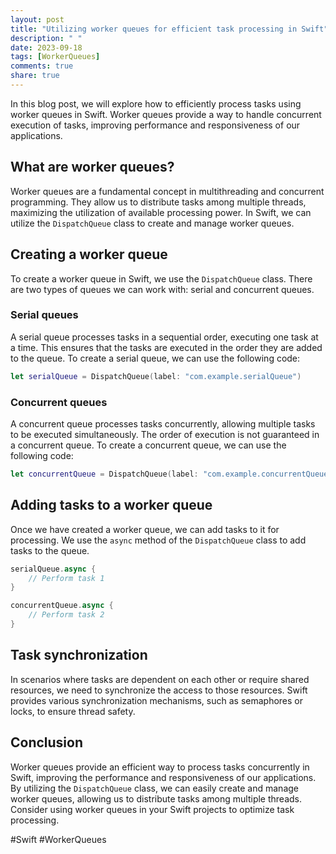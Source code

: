 ```yaml
---
layout: post
title: "Utilizing worker queues for efficient task processing in Swift"
description: " "
date: 2023-09-18
tags: [WorkerQueues]
comments: true
share: true
---
```

In this blog post, we will explore how to efficiently process tasks using worker queues in Swift. Worker queues provide a way to handle concurrent execution of tasks, improving performance and responsiveness of our applications. 

## What are worker queues?
Worker queues are a fundamental concept in multithreading and concurrent programming. They allow us to distribute tasks among multiple threads, maximizing the utilization of available processing power. In Swift, we can utilize the `DispatchQueue` class to create and manage worker queues.

## Creating a worker queue
To create a worker queue in Swift, we use the `DispatchQueue` class. There are two types of queues we can work with: serial and concurrent queues.

### Serial queues
A serial queue processes tasks in a sequential order, executing one task at a time. This ensures that the tasks are executed in the order they are added to the queue. To create a serial queue, we can use the following code:

```swift
let serialQueue = DispatchQueue(label: "com.example.serialQueue")
```

### Concurrent queues
A concurrent queue processes tasks concurrently, allowing multiple tasks to be executed simultaneously. The order of execution is not guaranteed in a concurrent queue. To create a concurrent queue, we can use the following code:

```swift
let concurrentQueue = DispatchQueue(label: "com.example.concurrentQueue", attributes: .concurrent)
```

## Adding tasks to a worker queue
Once we have created a worker queue, we can add tasks to it for processing. We use the `async` method of the `DispatchQueue` class to add tasks to the queue. 

```swift
serialQueue.async {
    // Perform task 1
}

concurrentQueue.async {
    // Perform task 2
}
```

## Task synchronization
In scenarios where tasks are dependent on each other or require shared resources, we need to synchronize the access to those resources. Swift provides various synchronization mechanisms, such as semaphores or locks, to ensure thread safety.

## Conclusion
Worker queues provide an efficient way to process tasks concurrently in Swift, improving the performance and responsiveness of our applications. By utilizing the `DispatchQueue` class, we can easily create and manage worker queues, allowing us to distribute tasks among multiple threads. Consider using worker queues in your Swift projects to optimize task processing.

#Swift #WorkerQueues
